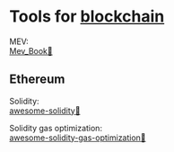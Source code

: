 
# Tools for [blockchain](https://trendless.tech/blockchain)

MEV:  
[Mev_Book💩](https://github.com/0xOsiris/Mev_Book)

## Ethereum

Solidity:  
[awesome-solidity💩](https://github.com/bkrem/awesome-solidity)

Solidity gas optimization:  
[awesome-solidity-gas-optimization💩](https://github.com/0xisk/awesome-solidity-gas-optimization)

